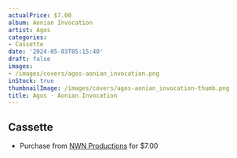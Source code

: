 ```yaml
---
actualPrice: $7.00
album: Aonian Invocation
artist: Agos
categories:
- Cassette
date: '2024-05-03T05:15:40'
draft: false
images:
- /images/covers/agos-aonian_invocation.png
inStock: true
thumbnailImage: /images/covers/agos-aonian_invocation-thumb.png
title: Agos - Aonian Invocation
---
```


## Cassette
* Purchase from [NWN Productions](http://shop.nwnprod.com/index.php?route=product/product&path=73&product_id=5838&sort=pd.name&order=ASC) for $7.00
